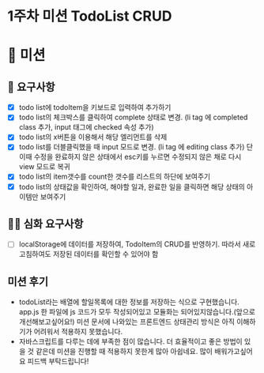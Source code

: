 # 1주차 미션 TodoList CRUD

# 🎯 미션

## 🎯 요구사항

- [x] todo list에 todoItem을 키보드로 입력하여 추가하기
- [x] todo list의 체크박스를 클릭하여 complete 상태로 변경. (li tag 에 completed class 추가, input 태그에 checked 속성 추가)
- [x] todo list의 x버튼을 이용해서 해당 엘리먼트를 삭제
- [x] todo list를 더블클릭했을 때 input 모드로 변경. (li tag 에 editing class 추가) 단 이때 수정을 완료하지 않은 상태에서 esc키를 누르면 수정되지 않은 채로 다시 view 모드로 복귀
- [x] todo list의 item갯수를 count한 갯수를 리스트의 하단에 보여주기
- [x] todo list의 상태값을 확인하여, 해야할 일과, 완료한 일을 클릭하면 해당 상태의 아이템만 보여주기

## 🎯🎯 심화 요구사항

- [ ] localStorage에 데이터를 저장하여, TodoItem의 CRUD를 반영하기. 따라서 새로고침하여도 저장된 데이터를 확인할 수 있어야 함

## 미션 후기

- todoList라는 배열에 할일목록에 대한 정보를 저장하는 식으로 구현했습니다. app.js 한 파일에 js 코드가 모두 작성되어있고 모듈화는 되어있지않습니다.(앞으로 개선해보고싶어요!) 미션 문서에 나와있는 프론트엔드 상태관리 방식은 아직 이해하기가 어려워서 적용하지 못했습니다.
- 자바스크립트를 다루는 데에 부족한 점이 많습니다. 더 효율적이고 좋은 방법이 있을 것 같은데 미션을 진행할 때 적용하지 못한게 많아 아쉽네요. 많이 배워가고싶어요 피드백 부탁드립니다!
